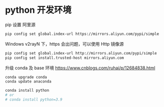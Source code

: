 # python 开发环境

pip 设置 阿里源

```sh
pip config set global.index-url https://mirrors.aliyun.com/pypi/simple
```

Windows v2rayN 下，https 会出问题，可以使用 Http 镜像源

```sh
pip config set global.index-url http://mirrors.aliyun.com/pypi/simple
pip config set install.trusted-host mirrors.aliyun.com
```

升级 conda 及 base 环境 <https://www.cnblogs.com/ruhai/p/12684838.html>

```sh
conda upgrade conda 
conda update anaconda

conda install python
# or
# conda install python=3.9
```
